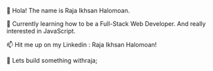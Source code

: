 👋 Hola! The name is Raja Ikhsan Halomoan.

🌱 Currently learning how to be a Full-Stack Web Developer. And really interested in JavaScript.

📫 Hit me up on my Linkedin : Raja Ikhsan Halomoan!

🤗 Lets build something withraja;
<!---
withraja/withraja is a ✨ special ✨ repository because its `README.md` (this file) appears on your GitHub profile.
You can click the Preview link to take a look at your changes.
--->
